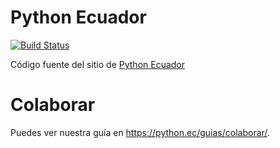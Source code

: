 # Python Ecuador

[![Build Status](https://github.com/pythonecuador/pythonecuador.github.io/actions/workflows/ci.yaml/badge.svg)](https://github.com/pythonecuador/pythonecuador.github.io/actions/workflows/ci.yaml)

Código fuente del sitio de [Python Ecuador](https://python.ec/)

# Colaborar

Puedes ver nuestra guía en <https://python.ec/guias/colaborar/>.
